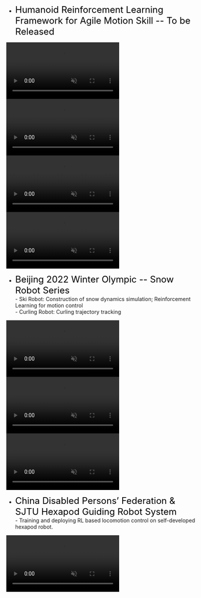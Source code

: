 - <span style="color:#000000;font-size:24px">Humanoid Reinforcement Learning Framework for Agile Motion Skill -- To be Released </span>  
<div class="paper-image-container">
  <video class="paper-video" autoplay loop muted playsinline>
    <source src="static\assets\projects\g1\loco0.mp4" type="video/mp4">
    您的浏览器不支持视频标签。
  </video>
  <video class="paper-video" autoplay loop muted playsinline>
    <source src="static\assets\projects\g1\loco1.mp4" type="video/mp4">
    您的浏览器不支持视频标签。
  </video>
  <video class="paper-video" autoplay loop muted playsinline>
    <source src="static\assets\projects\g1\dance.mp4" type="video/mp4">
    您的浏览器不支持视频标签。
  </video>
  <video class="paper-video" autoplay loop muted playsinline>
    <source src="static\assets\projects\g1\backflip.mp4" type="video/mp4">
    您的浏览器不支持视频标签。
  </video>
</div>

- <span style="color:#000000;font-size:24px">Beijing 2022 Winter Olympic -- Snow Robot Series</span>  
\- Ski Robot: Construction of snow dynamics simulation; Reinforcement Learning for motion control <strong></strong>  
\- Curling Robot: Curling trajectory tracking
<div class="paper-image-container">
  <video class="paper-video" autoplay loop muted playsinline>
    <source src="static\assets\projects\winter_olympic\ski_sim.mp4" type="video/mp4">
    您的浏览器不支持视频标签。
  </video>
  <video class="paper-video" autoplay loop muted playsinline>
    <source src="static\assets\projects\winter_olympic\ski_real.mp4" type="video/mp4">
    您的浏览器不支持视频标签。
  </video>
  <video class="paper-video" autoplay loop muted playsinline>
    <source src="static\assets\projects\winter_olympic\curling.mp4" type="video/mp4">
    您的浏览器不支持视频标签。
  </video>
</div>

- <span style="color:#000000;font-size:24px">China Disabled Persons’ Federation & SJTU Hexapod Guiding Robot System</span>  
\- Training and deploying RL based locomotion control on self-developed hexapod robot. <strong></strong>  
<div class="paper-image-container">
  <video class="paper-video" autoplay loop muted playsinline>
    <source src="static\assets\projects\guide_robot\guide_dog.mp4" type="video/mp4">
    您的浏览器不支持视频标签。
  </video>
</div>
